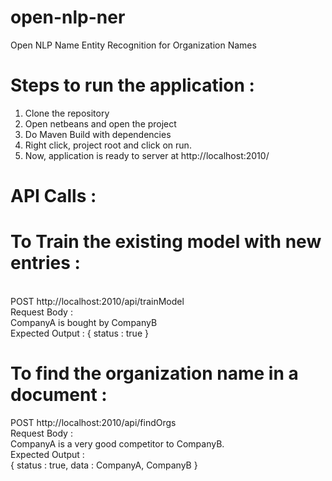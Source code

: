 # open-nlp-ner
Open NLP Name Entity Recognition for Organization Names


# Steps to run the application :

1. Clone the repository
2. Open netbeans and open the project
3. Do Maven Build with dependencies
4. Right click, project root and click on run.
5. Now, application is ready to server at http://localhost:2010/

# API Calls :

# To Train the existing model with new entries :
<br/>
POST http://localhost:2010/api/trainModel
<br/>
Request Body :
<br/>
<START:company> CompanyA <END> is bought by <START:company> CompanyB <END>
<br/>
Expected Output :
{
	status : true
}

# To find the organization name in a document :

POST http://localhost:2010/api/findOrgs
<br/>
Request Body :
<br/>
CompanyA is a very good competitor to CompanyB.
<br/>
Expected Output :
<br/>
{
	status : true,
	data : CompanyA, CompanyB
}
